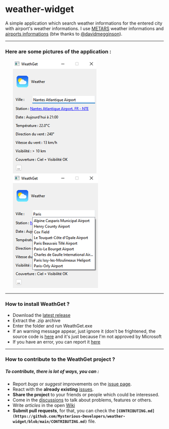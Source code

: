 # weather-widget
 A simple application which search weather informations for the entered city with airport's weather informations.
 I use [METARS](https://aviationweather-cprk.ncep.noaa.gov/adds/dataserver_current/current/metars.cache.csv) weather informations and [airports informations](https://github.com/davidmegginson/ourairports-data) (btw thanks to [@davidmegginson](https://github.com/davidmegginson)).
<hr />

### Here are some pictures of the application : 
<ol>
    <img src="https://github.com/Mysterious-Developers/weather-widget/blob/main/img/image0.png">
    <img src="https://github.com/Mysterious-Developers/weather-widget/blob/main/img/image1.png">
</ol>

<hr />

### How to install WeathGet ?

* Download the [latest release](https://github.com/mysterious-Developers/weather-widget/releases/latest)
* Extract the .zip archive
* Enter the folder and run WeathGet.exe
* If an warning message appear, just ignore it (don't be frightened, the source code is [here](https://github.com/Mysterious-Developers/weather-widget) and it's just because I'm not approved by Microsoft
* If you have an error, you can report it [here](https://github.com/Mysterious-Developers/weather-widget/issues)

<hr />

### How to contribute to the WeathGet project ?

##### To contribute, there is lot of ways, you can : 

* Report *bugs* or *suggest* improvements on the [issue page](https://github.com/Mysterious-Developers/weather-widget/issues).
* React with the **already existing** [issues](https://github.com/Mysterious-Developers/weather-widget/issues).
* **Share the project** to your friends or people which could be interessed.
* Come in the [discussions](https://github.com/Mysterious-Developers/weather-widget/discussions) to talk about problems, features or others.
* Write *articles* in the open [Wiki](https://github.com/Mysterious-Developers/weather-widget/wiki)
* **Submit pull requests**, for that, you can check the **`[CONTRIBUTING.md](https://github.com/Mysterious-Developers/weather-widget/blob/main/CONTRIBUTING.md)`** file.